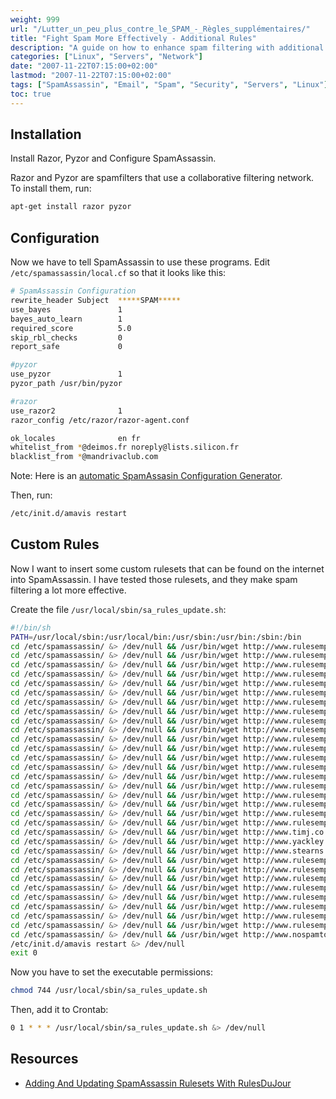 ```yaml
---
weight: 999
url: "/Lutter_un_peu_plus_contre_le_SPAM_-_Règles_supplémentaires/"
title: "Fight Spam More Effectively - Additional Rules"
description: "A guide on how to enhance spam filtering with additional rules and tools like Razor and Pyzor."
categories: ["Linux", "Servers", "Network"]
date: "2007-11-22T07:15:00+02:00"
lastmod: "2007-11-22T07:15:00+02:00"
tags: ["SpamAssassin", "Email", "Spam", "Security", "Servers", "Linux"]
toc: true
---
```


## Installation

Install Razor, Pyzor and Configure SpamAssassin.

Razor and Pyzor are spamfilters that use a collaborative filtering network. To install them, run:

```bash
apt-get install razor pyzor
```

## Configuration

Now we have to tell SpamAssassin to use these programs. Edit `/etc/spamassassin/local.cf` so that it looks like this:

```bash
# SpamAssassin Configuration
rewrite_header Subject  *****SPAM*****
use_bayes               1
bayes_auto_learn        1
required_score          5.0
skip_rbl_checks         0
report_safe             0

#pyzor
use_pyzor               1
pyzor_path /usr/bin/pyzor

#razor
use_razor2              1
razor_config /etc/razor/razor-agent.conf

ok_locales              en fr
whitelist_from *@deimos.fr noreply@lists.silicon.fr
blacklist_from *@mandrivaclub.com
```

Note: Here is an [automatic SpamAssasin Configuration Generator](https://www.yrex.com/spam/spamconfig.php).

Then, run:

```bash
/etc/init.d/amavis restart
```

## Custom Rules

Now I want to insert some custom rulesets that can be found on the internet into SpamAssassin. I have tested those rulesets, and they make spam filtering a lot more effective.

Create the file `/usr/local/sbin/sa_rules_update.sh`:

```bash
#!/bin/sh
PATH=/usr/local/sbin:/usr/local/bin:/usr/sbin:/usr/bin:/sbin:/bin
cd /etc/spamassassin/ &> /dev/null && /usr/bin/wget http://www.rulesemporium.com/rules/71_sare_redirect_pre3.0.0.cf -O 71_sare_redirect_pre3.0.0.cf &> /dev/null
cd /etc/spamassassin/ &> /dev/null && /usr/bin/wget http://www.rulesemporium.com/rules/70_sare_bayes_poison_nxm.cf -O 70_sare_bayes_poison_nxm.cf &> /dev/null
cd /etc/spamassassin/ &> /dev/null && /usr/bin/wget http://www.rulesemporium.com/rules/70_sare_html.cf -O 70_sare_html.cf &> /dev/null
cd /etc/spamassassin/ &> /dev/null && /usr/bin/wget http://www.rulesemporium.com/rules/70_sare_html4.cf -O 70_sare_html4.cf &> /dev/null
cd /etc/spamassassin/ &> /dev/null && /usr/bin/wget http://www.rulesemporium.com/rules/70_sare_html_x30.cf -O 70_sare_html_x30.cf &> /dev/null
cd /etc/spamassassin/ &> /dev/null && /usr/bin/wget http://www.rulesemporium.com/rules/70_sare_header0.cf -O 70_sare_header0.cf &> /dev/null
cd /etc/spamassassin/ &> /dev/null && /usr/bin/wget http://www.rulesemporium.com/rules/70_sare_header3.cf -O 70_sare_header3.cf &> /dev/null
cd /etc/spamassassin/ &> /dev/null && /usr/bin/wget http://www.rulesemporium.com/rules/70_sare_header_x30.cf -O 70_sare_header_x30.cf &> /dev/null
cd /etc/spamassassin/ &> /dev/null && /usr/bin/wget http://www.rulesemporium.com/rules/70_sare_specific.cf -O 70_sare_specific.cf &> /dev/null
cd /etc/spamassassin/ &> /dev/null && /usr/bin/wget http://www.rulesemporium.com/rules/70_sare_adult.cf -O 70_sare_adult.cf &> /dev/null
cd /etc/spamassassin/ &> /dev/null && /usr/bin/wget http://www.rulesemporium.com/rules/72_sare_bml_post25x.cf -O 72_sare_bml_post25x.cf &> /dev/null
cd /etc/spamassassin/ &> /dev/null && /usr/bin/wget http://www.rulesemporium.com/rules/99_sare_fraud_post25x.cf -O 99_sare_fraud_post25x.cf &> /dev/null
cd /etc/spamassassin/ &> /dev/null && /usr/bin/wget http://www.rulesemporium.com/rules/70_sare_spoof.cf -O 70_sare_spoof.cf &> /dev/null
cd /etc/spamassassin/ &> /dev/null && /usr/bin/wget http://www.rulesemporium.com/rules/70_sare_random.cf -O 70_sare_random.cf &> /dev/null
cd /etc/spamassassin/ &> /dev/null && /usr/bin/wget http://www.rulesemporium.com/rules/70_sare_oem.cf -O 70_sare_oem.cf &> /dev/null
cd /etc/spamassassin/ &> /dev/null && /usr/bin/wget http://www.rulesemporium.com/rules/70_sare_genlsubj0.cf -O 70_sare_genlsubj0.cf &> /dev/null
cd /etc/spamassassin/ &> /dev/null && /usr/bin/wget http://www.rulesemporium.com/rules/70_sare_genlsubj3.cf -O 70_sare_genlsubj3.cf &> /dev/null
cd /etc/spamassassin/ &> /dev/null && /usr/bin/wget http://www.rulesemporium.com/rules/70_sare_genlsubj_x30.cf -O 70_sare_genlsubj_x30.cf &> /dev/null
cd /etc/spamassassin/ &> /dev/null && /usr/bin/wget http://www.rulesemporium.com/rules/70_sare_unsub.cf -O 70_sare_unsub.cf &> /dev/null
cd /etc/spamassassin/ &> /dev/null && /usr/bin/wget http://www.rulesemporium.com/rules/70_sare_uri.cf -O 70_sare_uri.cf &> /dev/null
cd /etc/spamassassin/ &> /dev/null && /usr/bin/wget http://www.timj.co.uk/linux/bogus-virus-warnings.cf -O bogus-virus-warnings.cf &> /dev/null
cd /etc/spamassassin/ &> /dev/null && /usr/bin/wget http://www.yackley.org/sa-rules/evilnumbers.cf -O evilnumbers.cf &> /dev/null
cd /etc/spamassassin/ &> /dev/null && /usr/bin/wget http://www.stearns.org/sa-blacklist/random.current.cf -O random.current.cf &> /dev/null
cd /etc/spamassassin/ &> /dev/null && /usr/bin/wget http://www.rulesemporium.com/rules/88_FVGT_body.cf -O 88_FVGT_body.cf &> /dev/null
cd /etc/spamassassin/ &> /dev/null && /usr/bin/wget http://www.rulesemporium.com/rules/88_FVGT_rawbody.cf -O 88_FVGT_rawbody.cf &> /dev/null
cd /etc/spamassassin/ &> /dev/null && /usr/bin/wget http://www.rulesemporium.com/rules/88_FVGT_subject.cf -O 88_FVGT_subject.cf &> /dev/null
cd /etc/spamassassin/ &> /dev/null && /usr/bin/wget http://www.rulesemporium.com/rules/88_FVGT_headers.cf -O 88_FVGT_headers.cf &> /dev/null
cd /etc/spamassassin/ &> /dev/null && /usr/bin/wget http://www.rulesemporium.com/rules/88_FVGT_uri.cf -O 88_FVGT_uri.cf &> /dev/null
cd /etc/spamassassin/ &> /dev/null && /usr/bin/wget http://www.rulesemporium.com/rules/99_FVGT_DomainDigits.cf -O 99_FVGT_DomainDigits.cf &> /dev/null
cd /etc/spamassassin/ &> /dev/null && /usr/bin/wget http://www.rulesemporium.com/rules/99_FVGT_Tripwire.cf -O 99_FVGT_Tripwire.cf &> /dev/null
cd /etc/spamassassin/ &> /dev/null && /usr/bin/wget http://www.rulesemporium.com/rules/99_FVGT_meta.cf -O 99_FVGT_meta.cf &> /dev/null
cd /etc/spamassassin/ &> /dev/null && /usr/bin/wget http://www.nospamtoday.com/download/mime_validate.cf -O mime_validate.cf &> /dev/null
/etc/init.d/amavis restart &> /dev/null
exit 0
```

Now you have to set the executable permissions:

```bash
chmod 744 /usr/local/sbin/sa_rules_update.sh
```

Then, add it to Crontab:

```bash
0 1 * * * /usr/local/sbin/sa_rules_update.sh &> /dev/null
```

## Resources
- [Adding And Updating SpamAssassin Rulesets With RulesDuJour](/pdf/adding_and_updating_spamassassin_rulesets_with_rulesdujour.pdf)
